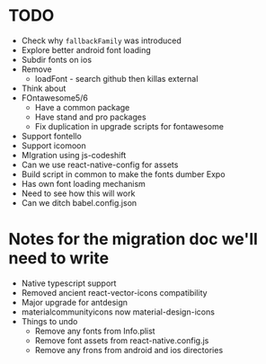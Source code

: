 # TODO
* Check why `fallbackFamily` was introduced
* Explore better android font loading
* Subdir fonts on ios
* Remove
  * loadFont - search github then killas external
* Think about <Text selectable>
* FOntawesome5/6
  * Have a common package
  * Have stand and pro packages
  * Fix duplication in upgrade scripts for fontawesome
* Support fontello
* Support icomoon
* MIgration using js-codeshift
* Can we use react-native-config for assets
* Build script in common to make the fonts dumber
Expo
* Has own font loading mechanism
* Need to see how this will work
* Can we ditch babel.config.json

# Notes for the migration doc we'll need to write
* Native typescript support
* Removed ancient react-vector-icons compatibility
* Major upgrade for antdesign
* materialcommunityicons now material-design-icons
* Things to undo
  * Remove any fonts from Info.plist
  * Remove font assets from react-native.config.js
  * Remove any frons from android and ios directories

